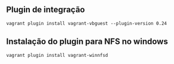 ## Plugin de integração
```
vagrant plugin install vagrant-vbguest --plugin-version 0.24
```

## Instalação do plugin para NFS no windows
```
vagrant plugin install vagrant-winnfsd
``` 